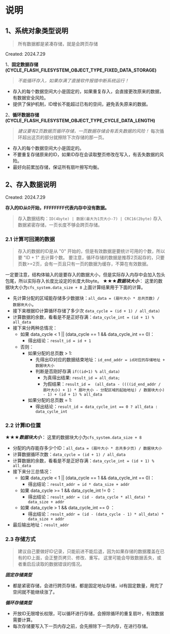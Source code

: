 # 说明

## 1、系统对象类型说明

> 所有数据都是紧凑存储，就是会跨页存储

Created: 2024.7.29

1、**固定数据存储(CYCLE_FLASH_FILESYSTEM_OBJECT_TYPE_FIXED_DATA_STORAGE)**  

> *不能循环存入，如果存满了直接软件报错中断系统运行！*

- 存入的每个数据空间大小是固定的，如果重复存入，会直接更改原来的数据，有数据安全风险。
- 提供了保护机制，ID增长不能超过已有的空间，避免丢失原来的数据。

2、**循环数据存储(CYCLE_FLASH_FILESYSTEM_OBJECT_TYPE_CYCLE_DATA_LENGTH)**

> *建议要有2页数据页循环存储，一页数据存储会有丢失数据的风险！*
> 每次循环超出这页的部分就擦除下次存储的那一页。

- 存入的每个数据空间大小是固定的。
- 不要重复存储原来的ID，如果ID存在会读取整页修改在写入，有丢失数据的风险。
- 最好向前累加存储，保证所有扇叶擦写均衡。


## 2、存入数据说明

Created: 2024.7.29

**存入的ID从0开始，FFFFFFFF代表内存中没有数据。**  

> 存入数据结构：`ID(4byte) | 数据(最大为1页大小-7) | CRC16(2byte)`
> 存入数据紧密存储，一页长度不够会跨页存储。

### 2.1 计算可回溯的数据

> 存入的数据的ID是从 "0" 开始的，但是有效数据是要统计可用的个数，所以要 "ID + 1" 去计算个数。
> 要注意，循环存储的数据是推荐2页起存的，只要页数>=2页，会有一页且只有一页的数据为缓存，不算在有效数据。

一定要注意，结构体输入的是要存入的数据大小，但是实际存入内存中会加入包头包尾，所以实际存入长度比设定的长度大8byte。
★★★***数据块大小***： 这里的数据块大小为`cfs_system.data_size + 8`
上面计算结果用于下面的计算。

- 先计算分配的区域能存储多少数据块：`all_data = (扇叶大小 * 总共页数) / 数据块大小`。
- 接下来根据ID计算循环存储了多少次 `data_cycle = (id + 1) / all_data)`
- 计算数据的余数，看看是不是正好存满：`data_cycle_int = (id + 1) % all_data`
- 接下来分两种总情况：
  - 如果 data_cycle < 1 || (data_cycle == 1 && data_cycle_int == 0)：
    - 得出结论：`result_id = id + 1`
  - 否则：
    - 如果分配的总页数 > 1:
      - 先得出ID对应的数据结束地址：`id_end_addr = id对应的存储地址 + 数据块大小`
      - 判断是否刚好存满 `if((id+1) % all_data)`
        - 为真得出结果: `result_id = all_data;`
        - 为假结果：`result_id =  (all_data - ((((id_end_addr / 扇叶大小) + 1) * 扇叶大小 - 分配区域的起始地址) / 数据块大小) - 1) + (id + 1) % all_data`
    - 如果分配的总页数 = 1:
      - 得出结论：`result_id = data_cycle_int == 0 ? all_data : data_cycle_int`

### 2.2 计算ID位置

★★★***数据块大小***： 这里的数据块大小为`cfs_system.data_size + 8`

- 分配的内存能存多少个ID：`all_data = (扇叶大小 * 总共多少页) / 数据块大小`
- 计算数据循环次数：`data_cycle = (id + 1) / all_data`
- 计算数据的余数，看看是不是正好存满：`data_cycle_int = (id + 1) % all_data`
- 接下来分三总情况：
  - 如果 data_cycle < 1 || (data_cycle == 1 && data_cycle_int == 0)：
    - 得出结论：`result_addr = id * data_size + addr`
  - 如果 data_cycle >= 1 && data_cycle_int != 0 ：
    - 得出结论：`result_addr = (id - data_cycle * all_data) * data_size + addr`
  - 如果 data_cycle > 1 && data_cycle_int == 0 ：
    - 得出结论：`result_addr = (id - (data_cycle - 1) * all_data) * data_size + addr`
- 最后输出地址：`result_addr`

### 2.3 存储方式

> 建议自己要做好ID记录，只能前进不能后退，因为如果存储的数据覆盖在已有的ID上面，会正整页拷贝、修改、重写。
> 这里可能会导致数据丢失，或者重启后读取的数据错误的情况。

***固定存储类型***

- 都是紧密存储，会进行跨页存储，都是固定地址存储，id有固定数量，用完了空间就不能继续涨了。

***循环存储类型***

- 开放ID无限增长权限，可以循环进行存储，会擦除循环的重复扇叶，有效数据需要计算。
- 每次存储要写入下一页内存之前，会先擦除下一页内存，在进行存储。
